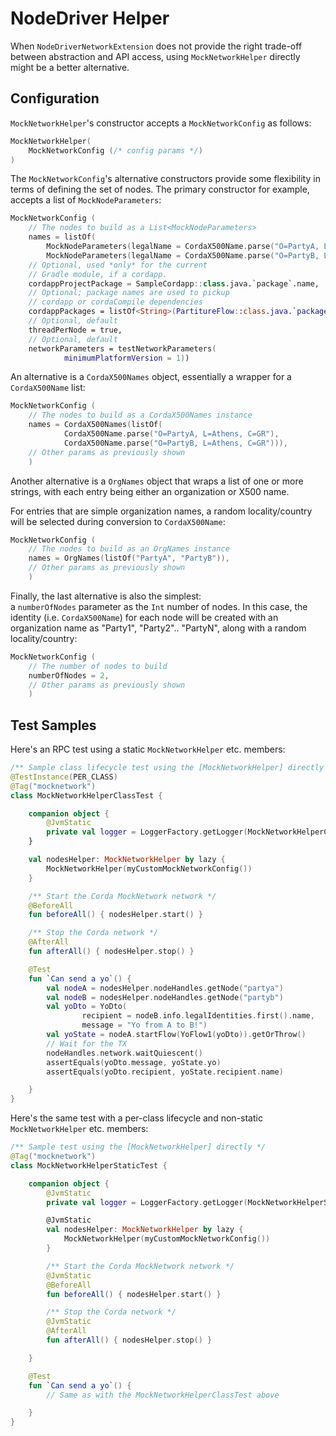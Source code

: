 # NodeDriver Helper

When `NodeDriverNetworkExtension` does not provide the right trade-off between 
abstraction and API access, using `MockNetworkHelper` directly might 
be a better alternative. 

## Configuration

`MockNetworkHelper`'s constructor accepts a `MockNetworkConfig` as follows:

```kotlin
MockNetworkHelper(
    MockNetworkConfig (/* config params */)
)
```

The `MockNetworkConfig`'s alternative constructors provide some flexibility 
in terms of defining the set of nodes. The primary constructor for example, 
accepts a list of `MockNodeParameters`:

```kotlin
MockNetworkConfig (
    // The nodes to build as a List<MockNodeParameters>
    names = listOf(
        MockNodeParameters(legalName = CordaX500Name.parse("O=PartyA, L=Athens, C=GR")),
        MockNodeParameters(legalName = CordaX500Name.parse("O=PartyB, L=Athens, C=GR"))),
    // Optional, used *only* for the current
    // Gradle module, if a cordapp.
    cordappProjectPackage = SampleCordapp::class.java.`package`.name,
    // Optional; package names are used to pickup
    // cordapp or cordaCompile dependencies
    cordappPackages = listOf<String>(PartitureFlow::class.java.`package`.name),
    // Optional, default
    threadPerNode = true,
    // Optional, default
    networkParameters = testNetworkParameters(
            minimumPlatformVersion = 1))
```

An alternative is a `CordaX500Names` object, essentially 
a wrapper for a `CordaX500Name` list:

```kotlin
MockNetworkConfig (
    // The nodes to build as a CordaX500Names instance
    names = CordaX500Names(listOf(
            CordaX500Name.parse("O=PartyA, L=Athens, C=GR"),
            CordaX500Name.parse("O=PartyB, L=Athens, C=GR"))),
    // Other params as previously shown
    )
```

Another alternative is a `OrgNames` object that wraps a list of one or more 
strings, with each entry being either an organization or X500 name. 

For entries that are simple organization names, a random locality/country 
will be selected during conversion to `CordaX500Name`:

```kotlin
MockNetworkConfig (
    // The nodes to build as an OrgNames instance
    names = OrgNames(listOf("PartyA", "PartyB")),
    // Other params as previously shown
    )
```

Finally, the last alternative is also the simplest:  
a `numberOfNodes` parameter as the `Int` number of nodes. 
In this case, the identity (i.e. `CordaX500Name`) for each node will 
be created with an organization name as "Party1", "Party2".. "PartyN", 
along with a random locality/country:

```kotlin
MockNetworkConfig (
    // The number of nodes to build
    numberOfNodes = 2,
    // Other params as previously shown
    )
```


## Test Samples

Here's an RPC test using a static `MockNetworkHelper` etc. members:

```kotlin
/** Sample class lifecycle test using the [MockNetworkHelper] directly */
@TestInstance(PER_CLASS)
@Tag("mocknetwork")
class MockNetworkHelperClassTest {

    companion object {
        @JvmStatic
        private val logger = LoggerFactory.getLogger(MockNetworkHelperClassTest::class.java)
    }

    val nodesHelper: MockNetworkHelper by lazy {
        MockNetworkHelper(myCustomMockNetworkConfig())
    }

    /** Start the Corda MockNetwork network */
    @BeforeAll
    fun beforeAll() { nodesHelper.start() }

    /** Stop the Corda network */
    @AfterAll
    fun afterAll() { nodesHelper.stop() }

    @Test
    fun `Can send a yo`() {
        val nodeA = nodesHelper.nodeHandles.getNode("partya")
        val nodeB = nodesHelper.nodeHandles.getNode("partyb")
        val yoDto = YoDto(
                recipient = nodeB.info.legalIdentities.first().name,
                message = "Yo from A to B!")
        val yoState = nodeA.startFlow(YoFlow1(yoDto)).getOrThrow()
        // Wait for the TX
        nodeHandles.network.waitQuiescent()
        assertEquals(yoDto.message, yoState.yo)
        assertEquals(yoDto.recipient, yoState.recipient.name)

    }
}

```

Here's the same test with a per-class lifecycle 
and non-static `MockNetworkHelper` etc. members:

```kotlin
/** Sample test using the [MockNetworkHelper] directly */
@Tag("mocknetwork")
class MockNetworkHelperStaticTest {

    companion object {
        @JvmStatic
        private val logger = LoggerFactory.getLogger(MockNetworkHelperStaticTest::class.java)

        @JvmStatic
        val nodesHelper: MockNetworkHelper by lazy {
            MockNetworkHelper(myCustomMockNetworkConfig())
        }

        /** Start the Corda MockNetwork network */
        @JvmStatic
        @BeforeAll
        fun beforeAll() { nodesHelper.start() }

        /** Stop the Corda network */
        @JvmStatic
        @AfterAll
        fun afterAll() { nodesHelper.stop() }

    }

    @Test
    fun `Can send a yo`() {
        // Same as with the MockNetworkHelperClassTest above

    }
}
```